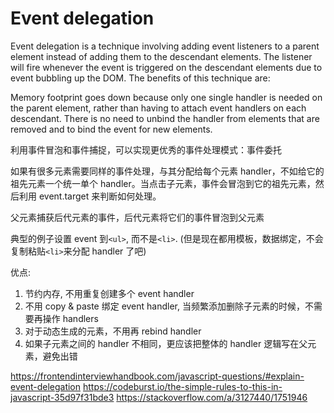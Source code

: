 # Event delegation

Event delegation is a technique involving adding event listeners to a parent element instead of adding them to the descendant elements. The listener will fire whenever the event is triggered on the descendant elements due to event bubbling up the DOM. The benefits of this technique are:

Memory footprint goes down because only one single handler is needed on the parent element, rather than having to attach event handlers on each descendant.
There is no need to unbind the handler from elements that are removed and to bind the event for new elements.

利用事件冒泡和事件捕捉，可以实现更优秀的事件处理模式：事件委托

如果有很多元素需要同样的事件处理，与其分配给每个元素 handler，不如给它的祖先元素一个统一单个 handler。当点击子元素，事件会冒泡到它的祖先元素，然后利用 event.target 来判断如何处理。

父元素捕获后代元素的事件，后代元素将它们的事件冒泡到父元素

典型的例子设置 event 到`<ul>`, 而不是`<li>`. (但是现在都用模板，数据绑定，不会复制粘贴`<li>`来分配 handler 了吧)

优点:

1. 节约内存, 不用重复创建多个 event handler
2. 不用 copy & paste 绑定 event handler, 当频繁添加删除子元素的时候，不需要再操作 handlers
3. 对于动态生成的元素，不用再 rebind handler
4. 如果子元素之间的 handler 不相同，更应该把整体的 handler 逻辑写在父元素，避免出错

https://frontendinterviewhandbook.com/javascript-questions/#explain-event-delegation
https://codeburst.io/the-simple-rules-to-this-in-javascript-35d97f31bde3
https://stackoverflow.com/a/3127440/1751946
